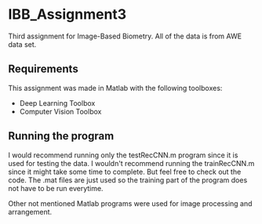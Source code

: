 # IBB_Assignment3
Third assignment for Image-Based Biometry. All of the data is from AWE data set.

## Requirements

This assignment was made in Matlab with the following toolboxes:

* Deep Learning Toolbox
* Computer Vision Toolbox

## Running the program

I would recommend running only the testRecCNN.m program since it is used for testing the data. I wouldn't recommend running the trainRecCNN.m since it might take some time to complete. But feel free to check out the code. The .mat files are just used so the training part of the program does not have to be run everytime. 

Other not mentioned Matlab programs were used for image processing and arrangement.
